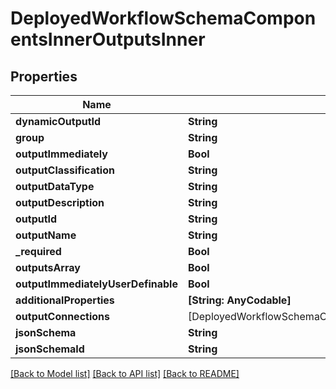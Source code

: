 # DeployedWorkflowSchemaComponentsInnerOutputsInner

## Properties
Name | Type | Description | Notes
------------ | ------------- | ------------- | -------------
**dynamicOutputId** | **String** |  | 
**group** | **String** |  | [optional] 
**outputImmediately** | **Bool** |  | [optional] 
**outputClassification** | **String** |  | [optional] 
**outputDataType** | **String** |  | 
**outputDescription** | **String** |  | [optional] 
**outputId** | **String** |  | 
**outputName** | **String** |  | 
**_required** | **Bool** |  | [optional] 
**outputsArray** | **Bool** |  | [optional] 
**outputImmediatelyUserDefinable** | **Bool** |  | [optional] 
**additionalProperties** | **[String: AnyCodable]** |  | 
**outputConnections** | [DeployedWorkflowSchemaComponentsInnerOutputsInnerOutputConnectionsInner] |  | [optional] 
**jsonSchema** | **String** |  | [optional] 
**jsonSchemaId** | **String** |  | [optional] 

[[Back to Model list]](../README.md#documentation-for-models) [[Back to API list]](../README.md#documentation-for-api-endpoints) [[Back to README]](../README.md)


